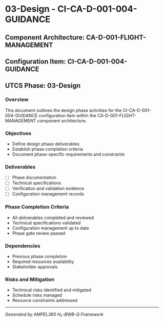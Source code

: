 # 03-Design - CI-CA-D-001-004-GUIDANCE

## Component Architecture: CA-D-001-FLIGHT-MANAGEMENT
## Configuration Item: CI-CA-D-001-004-GUIDANCE
## UTCS Phase: 03-Design

### Overview
This document outlines the design phase activities for the CI-CA-D-001-004-GUIDANCE configuration item within the CA-D-001-FLIGHT-MANAGEMENT component architecture.

### Objectives
- Define design phase deliverables
- Establish phase completion criteria
- Document phase-specific requirements and constraints

### Deliverables
- [ ] Phase documentation
- [ ] Technical specifications
- [ ] Verification and validation evidence
- [ ] Configuration management records

### Phase Completion Criteria
- All deliverables completed and reviewed
- Technical specifications validated
- Configuration management up to date
- Phase gate review passed

### Dependencies
- Previous phase completion
- Required resources availability
- Stakeholder approvals

### Risks and Mitigation
- Technical risks identified and mitigated
- Schedule risks managed
- Resource constraints addressed

---
*Generated by AMPEL360 H₂-BWB-Q Framework*
